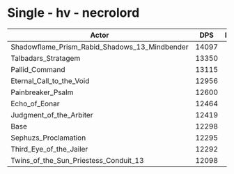 # Single - hv - necrolord
| Actor | DPS | Increase |
|---|:---:|:---:|
|Shadowflame_Prism_Rabid_Shadows_13_Mindbender|14097|14.63%|
|Talbadars_Stratagem|13350|8.55%|
|Pallid_Command|13115|6.64%|
|Eternal_Call_to_the_Void|12956|5.35%|
|Painbreaker_Psalm|12600|2.45%|
|Echo_of_Eonar|12464|1.35%|
|Judgment_of_the_Arbiter|12419|0.98%|
|Base|12298|0.00%|
|Sephuzs_Proclamation|12295|-0.03%|
|Third_Eye_of_the_Jailer|12292|-0.05%|
|Twins_of_the_Sun_Priestess_Conduit_13|12098|-1.63%|
